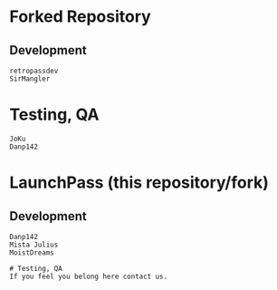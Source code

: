 # Forked Repository

## Development
	retropassdev
	SirMangler

# Testing, QA
	JoKu
	Danp142

# LaunchPass (this repository/fork)

## Development
	Danp142
	Mista Julius
	MoistDreams

	# Testing, QA
	If you feel you belong here contact us.